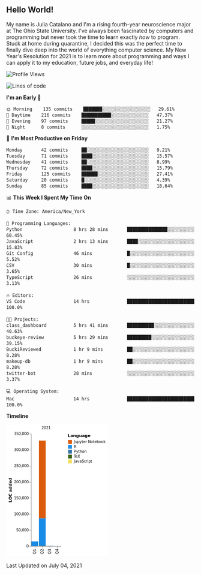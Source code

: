 ## Hello World!

My name is Julia Catalano and I'm a rising fourth-year neuroscience major at The Ohio State University. I've always been fascinated by computers and programming but never took the time to learn exactly *how* to program. Stuck at home during quarantine, I decided this was the perfect time to finally dive deep into the world of everything computer science. My New Year's Resolution for 2021 is to learn more about programming and ways I can apply it to my education, future jobs, and everyday life! 





<!--START_SECTION:waka-->
![Profile Views](http://img.shields.io/badge/Profile%20Views-223-blue)

![Lines of code](https://img.shields.io/badge/From%20Hello%20World%20I%27ve%20Written-344104%20lines%20of%20code-blue)

**I'm an Early 🐤** 

```text
🌞 Morning    135 commits    ███████░░░░░░░░░░░░░░░░░░   29.61% 
🌆 Daytime    216 commits    ███████████░░░░░░░░░░░░░░   47.37% 
🌃 Evening    97 commits     █████░░░░░░░░░░░░░░░░░░░░   21.27% 
🌙 Night      8 commits      ░░░░░░░░░░░░░░░░░░░░░░░░░   1.75%

```
📅 **I'm Most Productive on Friday** 

```text
Monday       42 commits     ██░░░░░░░░░░░░░░░░░░░░░░░   9.21% 
Tuesday      71 commits     ████░░░░░░░░░░░░░░░░░░░░░   15.57% 
Wednesday    41 commits     ██░░░░░░░░░░░░░░░░░░░░░░░   8.99% 
Thursday     72 commits     ████░░░░░░░░░░░░░░░░░░░░░   15.79% 
Friday       125 commits    ██████░░░░░░░░░░░░░░░░░░░   27.41% 
Saturday     20 commits     █░░░░░░░░░░░░░░░░░░░░░░░░   4.39% 
Sunday       85 commits     ████░░░░░░░░░░░░░░░░░░░░░   18.64%

```


📊 **This Week I Spent My Time On** 

```text
⌚︎ Time Zone: America/New_York

💬 Programming Languages: 
Python                   8 hrs 28 mins       ███████████████░░░░░░░░░░   60.45% 
JavaScript               2 hrs 13 mins       ████░░░░░░░░░░░░░░░░░░░░░   15.83% 
Git Config               46 mins             █░░░░░░░░░░░░░░░░░░░░░░░░   5.52% 
CSV                      30 mins             █░░░░░░░░░░░░░░░░░░░░░░░░   3.65% 
TypeScript               26 mins             ░░░░░░░░░░░░░░░░░░░░░░░░░   3.13%

🔥 Editors: 
VS Code                  14 hrs              █████████████████████████   100.0%

🐱‍💻 Projects: 
class_dashboard          5 hrs 41 mins       ██████████░░░░░░░░░░░░░░░   40.63% 
buckeye-review           5 hrs 29 mins       █████████░░░░░░░░░░░░░░░░   39.15% 
BuckiReviewed            1 hr 9 mins         ██░░░░░░░░░░░░░░░░░░░░░░░   8.28% 
makeup-db                1 hr 9 mins         ██░░░░░░░░░░░░░░░░░░░░░░░   8.28% 
twitter-bot              28 mins             ░░░░░░░░░░░░░░░░░░░░░░░░░   3.37%

💻 Operating System: 
Mac                      14 hrs              █████████████████████████   100.0%

```

**Timeline**

![Chart not found](https://raw.githubusercontent.com/juliacat23/juliacat23/main/charts/bar_graph.png) 


 Last Updated on July 04, 2021
<!--END_SECTION:waka-->
